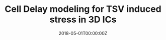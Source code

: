 ---
title: Cell Delay modeling for TSV induced stress in 3D ICs
summary: An example of linking directly to an external project website using `external_link`. An example of linking directly to an external project website using `external_link`.
tags:
- Hardware
date: "2018-05-01T00:00:00Z"

external_link: ""

image:
  caption: Photo by Toa Heftiba on Unsplash
  focal_point: Smart
---